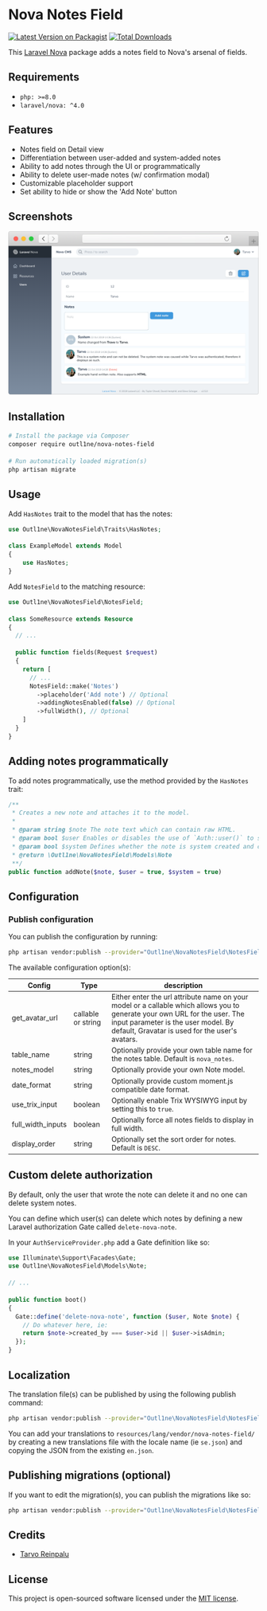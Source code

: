 # Nova Notes Field

[![Latest Version on Packagist](https://img.shields.io/packagist/v/outl1ne/nova-notes-field.svg?style=flat-square)](https://packagist.org/packages/outl1ne/nova-notes-field)
[![Total Downloads](https://img.shields.io/packagist/dt/outl1ne/nova-notes-field.svg?style=flat-square)](https://packagist.org/packages/outl1ne/nova-notes-field)

This [Laravel Nova](https://nova.laravel.com) package adds a notes field to Nova's arsenal of fields.

## Requirements

- `php: >=8.0`
- `laravel/nova: ^4.0`

## Features

- Notes field on Detail view
- Differentiation between user-added and system-added notes
- Ability to add notes through the UI or programmatically
- Ability to delete user-made notes (w/ confirmation modal)
- Customizable placeholder support
- Set ability to hide or show the 'Add Note' button

## Screenshots

![Detail view](docs/detail.png)

## Installation

```bash
# Install the package via Composer
composer require outl1ne/nova-notes-field

# Run automatically loaded migration(s)
php artisan migrate
```

## Usage

Add `HasNotes` trait to the model that has the notes:

```php
use Outl1ne\NovaNotesField\Traits\HasNotes;

class ExampleModel extends Model
{
    use HasNotes;
}
```

Add `NotesField` to the matching resource:

```php
use Outl1ne\NovaNotesField\NotesField;

class SomeResource extends Resource
{
  // ...

  public function fields(Request $request)
  {
    return [
      // ...
      NotesField::make('Notes')
        ->placeholder('Add note') // Optional
        ->addingNotesEnabled(false) // Optional
        ->fullWidth(), // Optional
    ]
  }
}
```

## Adding notes programmatically

To add notes programmatically, use the method provided by the `HasNotes` trait:

```php
/**
 * Creates a new note and attaches it to the model.
 *
 * @param string $note The note text which can contain raw HTML.
 * @param bool $user Enables or disables the use of `Auth::user()` to set as the creator.
 * @param bool $system Defines whether the note is system created and can be deleted or not.
 * @return \Outl1ne\NovaNotesField\Models\Note
 **/
public function addNote($note, $user = true, $system = true)
```

## Configuration

### Publish configuration

You can publish the configuration by running:

```bash
php artisan vendor:publish --provider="Outl1ne\NovaNotesField\NotesFieldServiceProvider" --tag="config"
```

The available configuration option(s):

| Config            | Type     | description                                                                                                                                                  |
| ----------------- | -------- | ------------------------------------------------------------------------------------------------------------------------------------------------------------ |
| get_avatar_url    | callable or string | Either enter the url attribute name on your model or a callable which allows you to generate your own URL for the user. The input parameter is the user model. By default, Gravatar is used for the user's avatars. |
| table_name        | string   | Optionally provide your own table name for the notes table. Default is `nova_notes`.                                                                         |
| notes_model       | string   | Optionally provide your own Note model.                                                                                                                      |
| date_format       | string   | Optionally provide custom moment.js compatible date format.                                                                                                  |
| use_trix_input    | boolean  | Optionally enable Trix WYSIWYG input by setting this to `true`.                                                                                              |
| full_width_inputs | boolean  | Optionally force all notes fields to display in full width.                                                                                                  |
| display_order     | string   | Optionally set the sort order for notes. Default is `DESC`.                                                                                                  |

## Custom delete authorization

By default, only the user that wrote the note can delete it and no one can delete system notes.

You can define which user(s) can delete which notes by defining a new Laravel authorization Gate called `delete-nova-note`.

In your `AuthServiceProvider.php` add a Gate definition like so:

```php
use Illuminate\Support\Facades\Gate;
use Outl1ne\NovaNotesField\Models\Note;

// ...

public function boot()
{
  Gate::define('delete-nova-note', function ($user, Note $note) {
    // Do whatever here, ie:
    return $note->created_by === $user->id || $user->isAdmin;
  });
}
```

## Localization

The translation file(s) can be published by using the following publish command:

```bash
php artisan vendor:publish --provider="Outl1ne\NovaNotesField\NotesFieldServiceProvider" --tag="translations"
```

You can add your translations to `resources/lang/vendor/nova-notes-field/` by creating a new translations file with the locale name (ie `se.json`) and copying the JSON from the existing `en.json`.

## Publishing migrations (optional)

If you want to edit the migration(s), you can publish the migrations like so:

```bash
php artisan vendor:publish --provider="Outl1ne\NovaNotesField\NotesFieldServiceProvider" --tag="migrations"
```

## Credits

- [Tarvo Reinpalu](https://github.com/Tarpsvo)

## License

This project is open-sourced software licensed under the [MIT license](LICENSE.md).
